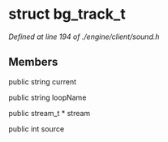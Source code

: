# struct bg_track_t

*Defined at line 194 of ./engine/client/sound.h*

## Members

public string current

public string loopName

public stream_t * stream

public int source



